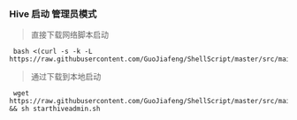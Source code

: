 

### Hive 启动 管理员模式
> 直接下载网络脚本启动
~~~
 bash <(curl -s -k -L https://raw.githubusercontent.com/GuoJiafeng/ShellScript/master/src/main/resources/hive/starthiveadmin.sh)
~~~

> 通过下载到本地启动
~~~
 wget https://raw.githubusercontent.com/GuoJiafeng/ShellScript/master/src/main/resources/hive/starthiveadmin.sh  && sh starthiveadmin.sh
~~~
